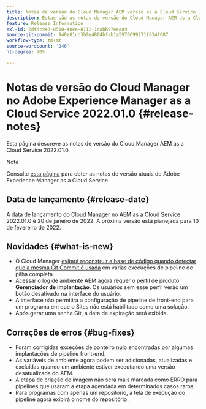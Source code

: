 ```yaml
---
title: Notas de versão do Cloud Manager AEM versão as a Cloud Service 2022.01.0
description: Estas são as notas de versão do Cloud Manager AEM as a Cloud Service versão 2022.01.0.
feature: Release Information
exl-id: 2dfdc943-0518-40ea-8712-1dabb97eeaa9
source-git-commit: 940a01cd3b9e4804bfab1a5970699271f624f087
workflow-type: tm+mt
source-wordcount: '246'
ht-degree: 70%

---
```


# Notas de versão do Cloud Manager no Adobe Experience Manager as a Cloud Service 2022.01.0 {#release-notes}

Esta página descreve as notas de versão do Cloud Manager AEM as a Cloud Service 2022.01.0.

>[!NOTE]
>
>Consulte [esta página](/help/release-notes/release-notes-cloud/release-notes-current.md) para obter as notas de versão atuais do Adobe Experience Manager as a Cloud Service.

## Data de lançamento {#release-date}

A data de lançamento do Cloud Manager no AEM as a Cloud Service 2022.01.0 é 20 de janeiro de 2022. A próxima versão está planejada para 10 de fevereiro de 2022.

## Novidades {#what-is-new}

* O Cloud Manager [evitará reconstruir a base de código quando detectar que a mesma Git Commit é usada](/help/implementing/cloud-manager/getting-access-to-aem-in-cloud/setting-up-project.md#build-artifact-reuse) em várias execuções de pipeline de pilha completa.
* Acessar o log de ambiente AEM agora requer o perfil de produto **Gerenciador de implantação**. Os usuários sem esse perfil verão um botão desativado na interface do usuário.
* A interface não permitirá a configuração de pipeline de front-end para um programa em que o Sites não está habilitado como uma solução.
* Após gerar uma senha Git, a data de expiração será exibida.

## Correções de erros {#bug-fixes}

* Foram corrigidas exceções de ponteiro nulo encontradas por algumas implantações de pipeline front-end.
* As variáveis de ambiente agora podem ser adicionadas, atualizadas e excluídas quando um ambiente estiver executando uma versão desatualizada do AEM.
* A etapa de criação de imagem não será mais marcada como ERRO para pipelines que usaram a etapa agendada em determinados casos raros.
* Para programas com apenas um repositório, a tela de execução do pipeline agora exibirá o nome do repositório.
